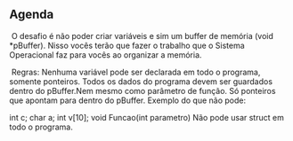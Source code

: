 
##  Agenda</strong>
&nbsp;O desafio é não poder criar variáveis e sim um buffer de memória (void *pBuffer). Nisso vocês terão que fazer o trabalho que o Sistema Operacional faz para vocês ao organizar a memória.

&nbsp;Regras: Nenhuma variável pode ser declarada em todo o programa, somente ponteiros. Todos os dados do programa devem ser guardados dentro do pBuffer.Nem mesmo como parâmetro de função. Só ponteiros que apontam para dentro do pBuffer.
Exemplo do que não pode: 

int c; char a; int v[10];  void Funcao(int parametro)
Não pode usar struct em todo o programa.
